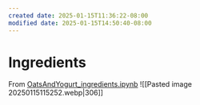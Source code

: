```yaml
---
created date: 2025-01-15T11:36:22-08:00
modified date: 2025-01-15T14:50:40-08:00
---
```


# Ingredients


From [OatsAndYogurt_ingredients.ipynb](obsidian://open?vault=Obsidian%20Share%20Vault&file=Health%2FDiet%2Fattachments%2FOatsAndYogurt_ingredients.ipynb)
![[Pasted image 20250115115252.webp|306]]